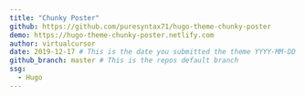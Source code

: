 ```yaml
---
title: "Chunky Poster"
github: https://github.com/puresyntax71/hugo-theme-chunky-poster
demo: https://hugo-theme-chunky-poster.netlify.com
author: virtualcursor
date: 2019-12-17 # This is the date you submitted the theme YYYY-MM-DD
github_branch: master # This is the repos default branch
ssg:
  - Hugo
---
```

